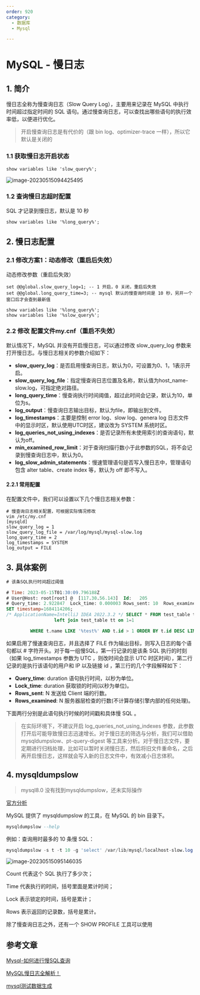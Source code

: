```yaml
---
order: 920
category:
  - 数据库
  - Mysql

---
```


# MySQL - 慢日志

## 1. 简介

慢日志全称为慢查询日志（Slow Query Log），主要用来记录在 MySQL 中执行时间超过指定时间的 SQL 语句。通过慢查询日志，可以查找出哪些语句的执行效率低，以便进行优化。

>开启慢查询日志是有代价的（跟 bin log、optimizer-trace 一样），所以它默认是关闭的

### 1.1 获取慢日志开启状态

```
show variables like 'slow_query%';
```

![image-20230515094425495](https://zszblog.oss-cn-beijing.aliyuncs.com/zszblog/image-20230515094425495.png)



### 1.2 查询慢日志超时配置

 SQL 才记录到慢日志，默认是 10 秒

```
show variables like '%long_query%';
```

## 2. 慢日志配置

### 2.1 修改方案1：动态修改（重启后失效）

动态修改参数（重启后失效）

```
set @@global.slow_query_log=1; -- 1 开启，0 关闭，重启后失效 
set @@global.long_query_time=3; -- mysql 默认的慢查询时间是 10 秒，另开一个窗口后才会查到最新值 

show variables like '%long_query%'; 
show variables like '%slow_query%';
```

### 2.2 修改 配置文件my.cnf（重启不失效）

默认情况下，MySQL 并没有开启慢日志，可以通过修改 slow_query_log 参数来打开慢日志。与慢日志相关的参数介绍如下：

- **slow_query_log**：是否启用慢查询日志，默认为0，可设置为0、1，1表示开启。
- **slow_query_log_file**：指定慢查询日志位置及名称，默认值为host_name-slow.log，可指定绝对路径。
- **long_query_time**：慢查询执行时间阈值，超过此时间会记录，默认为10，单位为s。
- **log_output**：慢查询日志输出目标，默认为file，即输出到文件。
- **log_timestamps**：主要是控制 error log、slow log、genera log 日志文件中的显示时区，默认使用UTC时区，建议改为 SYSTEM 系统时区。
- **log_queries_not_using_indexes**：是否记录所有未使用索引的查询语句，默认为off。
- **min_examined_row_limit**：对于查询扫描行数小于此参数的SQL，将不会记录到慢查询日志中，默认为0。
- **log_slow_admin_statements**：慢速管理语句是否写入慢日志中，管理语句包含 alter table、create index 等，默认为 off 即不写入。

#### 2.2.1  常用配置

在配置文件中，我们可以设置以下几个慢日志相关参数：

```text
# 慢查询日志相关配置，可根据实际情况修改
vim /etc/my.cnf 
[mysqld] 
slow_query_log = 1
slow_query_log_file = /var/log/mysql/mysql-slow.log
long_query_time = 2
log_timestamps = SYSTEM
log_output = FILE
```

## 3. 具体案例

```sql
# 该条SQL执行时间超过阈值

# Time: 2023-05-15T01:30:09.796188Z
# User@Host: root[root] @  [117.30.56.143]  Id:   205
# Query_time: 2.922847  Lock_time: 0.000003 Rows_sent: 10  Rows_examined: 6009
SET timestamp=1684114206;
/* ApplicationName=IntelliJ IDEA 2022.3.2 */ SELECT * FROM test_table t
                  left join test_table tt on 1=1

         WHERE t.name LIKE '%test%' AND t.id > 1 ORDER BY t.id DESC LIMIT 10;
```

如果启用了慢速查询日志，并且选择了 FILE 作为输出目标，则写入日志的每个语句都以 # 字符开头。对于每一组慢SQL，第一行记录的是该条 SQL 执行的时刻（如果 log_timestamps 参数为 UTC ，则改时间会显示 UTC 时区时间），第二行记录的是执行该语句的用户和 IP 以及链接 id ，第三行的几个字段解释如下：

- **Query_time**: duration 语句执行时间，以秒为单位。
- **Lock_time**: duration 获取锁的时间(以秒为单位)。
- **Rows_sent**: N 发送给 Client 端的行数。
- **Rows_examined**: N 服务器层检查的行数(不计算存储引擎内部的任何处理)。

下面两行分别是此语句执行时候的时间戳和具体慢 SQL 。

>在实际环境下，不建议开启 log_queries_not_using_indexes 参数，此参数打开后可能导致慢日志迅速增长。对于慢日志的筛选与分析，我们可以借助 mysqldumpslow、pt-query-digest 等工具来分析。对于慢日志文件，要定期进行归档处理，比如可以暂时关闭慢日志，然后将旧文件重命名，之后再开启慢日志，这样就会写入新的日志文件中，有效减小日志体积。

## 4. **mysqldumpslow**

>mysql8.0 没有找到mysqldumpslow，还未实际操作

[官方分析](https://link.juejin.cn?target=https%3A%2F%2Fdev.mysql.com%2Fdoc%2Frefman%2F5.7%2Fen%2Fmysqldumpslow.html)

MySQL 提供了 mysqldumpslow 的工具，在 MySQL 的 bin 目录下。

```sql
mysqldumpslow --help
```

例如：查询用时最多的 10 条慢 SQL：

```sql
mysqldumpslow -s t -t 10 -g 'select' /var/lib/mysql/localhost-slow.log
```

![image-20230515095146035](https://zszblog.oss-cn-beijing.aliyuncs.com/zszblog/image-20230515095146035.png)

Count 代表这个 SQL 执行了多少次；

Time 代表执行的时间，括号里面是累计时间；

Lock 表示锁定的时间，括号是累计；

Rows 表示返回的记录数，括号是累计。

除了慢查询日志之外，还有一个 SHOW PROFILE 工具可以使用

## 参考文章

[Mysql-如何进行慢SQL查询](https://juejin.cn/post/7092722546306449438)

[MySQL慢日志全解析！](https://zhuanlan.zhihu.com/p/373155073)

[mysql测试数据生成](http://www.datamaker.online/)
